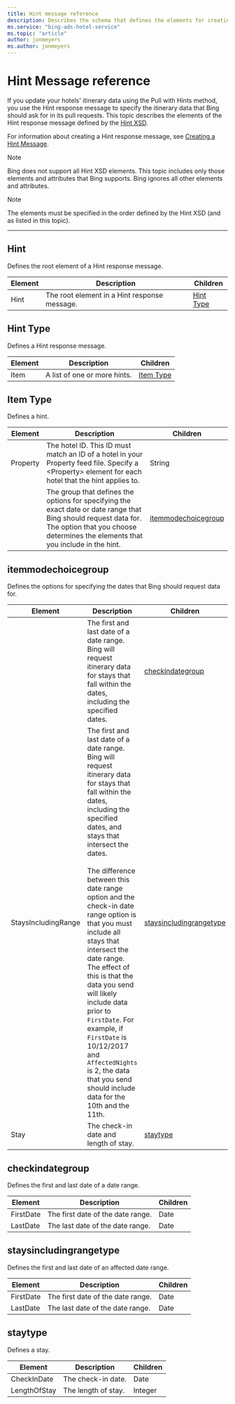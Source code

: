 ```yaml
---
title: Hint message reference
description: Describes the schema that defines the elements for creating a hint message.
ms.service: "bing-ads-hotel-service"
ms.topic: "article"
author: jonmeyers
ms.author: jonmeyers
---
```


# Hint Message reference

If you update your hotels' itinerary data using the Pull with Hints method, you use the Hint response message to specify the itinerary data that Bing should ask for in its pull requests. This topic describes the elements of the Hint response message defined by the [Hint XSD](https://bhacstatic.blob.core.windows.net/schemas/hint.xsd). 

For information about creating a Hint response message, see [Creating a Hint Message](../hint-message/create-hint-message.md).


> [!NOTE]
> Bing does not support all Hint XSD elements. This topic includes only those elements and attributes that Bing supports. Bing ignores all other elements and attributes. 


> [!NOTE]
> The elements must be specified in the order defined by the Hint XSD (and as listed in this topic).

----

 
## Hint

Defines the root element of a Hint response message.

|Element|Description|Children
|-|-|-
|Hint|The root element in a Hint response message.|[Hint Type](#hint-type)


## Hint Type

Defines a Hint response message. 

|Element|Description|Children
|-|-|-
|Item|A list of one or more hints. |[Item Type](#item-type)


## Item Type

Defines a hint. 

|Element|Description|Children
|-|-|-
|Property|The hotel ID. This ID must match an ID of a hotel in your Property feed file. Specify a \<Property\> element for each hotel that the hint applies to. |String
| |The group that defines the options for specifying the exact date or date range that Bing should request data for. The option that you choose determines the elements that you include in the hint. |[itemmodechoicegroup](#itemmodechoicegroup)


## itemmodechoicegroup

Defines the options for specifying the dates that Bing should request data for. 

|Element|Description|Children
|-|-|-
| |The first and last date of a date range. Bing will request itinerary data for stays that fall within the dates, including the specified dates. |[checkindategroup](#checkindategroup)
|StaysIncludingRange|The first and last date of a date range. Bing will request itinerary data for stays that fall within the dates, including the specified dates, and stays that intersect the dates.<br /><br />The difference between this date range option and the check-in date range option is that you must include all stays that intersect the date range. The effect of this is that the data you send will likely include data prior to `FirstDate`. For example, if `FirstDate` is 10/12/2017 and `AffectedNights` is 2, the data that you send should include data for the 10th and the 11th.  |[staysincludingrangetype](#staysincludingrangetype)
|Stay|The check-in date and length of stay. |[staytype](#staytype)


## checkindategroup

Defines the first and last date of a date range. 

|Element|Description|Children
|-|-|-
|FirstDate|The first date of the date range. |Date
|LastDate|The last date of the date range. |Date


## staysincludingrangetype

Defines the first and last date of an affected date range. 

|Element|Description|Children
|-|-|-
|FirstDate|The first date of the date range. |Date
|LastDate|The last date of the date range. |Date


## staytype

Defines a stay. 

|Element|Description|Children
|-|-|-
|CheckInDate|The check-in date. |Date
|LengthOfStay|The length of stay. |Integer


